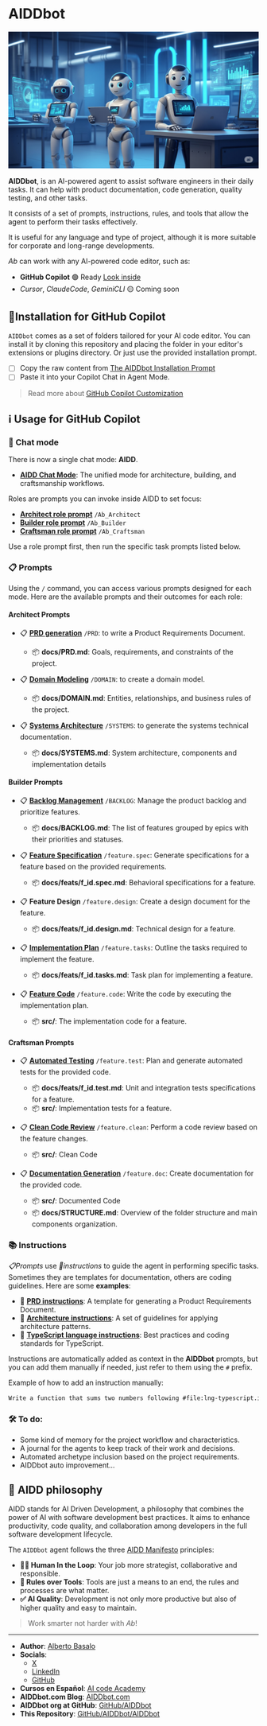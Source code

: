 # AIDDbot

![AIDDbot coding agents](./AIDD-bot.png)

**AIDDbot**, is an AI-powered agent to assist software engineers in their daily tasks. It can help with product documentation, code generation, quality testing, and other tasks.

It consists of a set of prompts, instructions, rules, and tools that allow the agent to perform their tasks effectively.

It is useful for any language and type of project, although it is more suitable for corporate and long-range developments.

_Ab_ can work with any AI-powered code editor, such as:

- **GitHub Copilot** 🟢 Ready [Look inside](https://github.com/AIDDbot/AIDDbot/tree/main/.github)
- _Cursor_, _ClaudeCode_, _GeminiCLI_ 🟡 Coming soon

## 🔌Installation for GitHub Copilot

`AIDDbot` comes as a set of folders tailored for your AI code editor. You can install it by cloning this repository and placing the folder in your editor's extensions or plugins directory. Or just use the provided installation prompt.

- [ ] Copy the raw content from [The AIDDbot Installation Prompt](https://raw.githubusercontent.com/AIDDbot/AIDDbot/refs/heads/main/.github/prompts/Ab_install-for-copilot.prompt.md)
- [ ] Paste it into your Copilot Chat in Agent Mode.

> Read more about [GitHub Copilot Customization](https://code.visualstudio.com/docs/copilot/copilot-customization)

## ℹ️ Usage for GitHub Copilot

### 🤖 Chat mode

There is now a single chat mode: **AIDD**.

- **[AIDD Chat Mode](https://github.com/AIDDbot/AIDDbot/blob/main/.github/chatmodes/AIDDbot.chatmode.md)**: The unified mode for architecture, building, and craftsmanship workflows.

Roles are prompts you can invoke inside AIDD to set focus:

- **[Architect role prompt](/.github/prompts/Ab_Architect.prompt.md)** `/Ab_Architect`
- **[Builder role prompt](/.github/prompts/Ab_Builder.prompt.md)** `/Ab_Builder`
- **[Craftsman role prompt](/.github/prompts/Ab_Craftsman.prompt.md)** `/Ab_Craftsman`

Use a role prompt first, then run the specific task prompts listed below.

### 📋 Prompts

Using the `/` command, you can access various prompts designed for each mode. Here are the available prompts and their outcomes for each role:

#### Architect Prompts

- 📋 **[PRD generation](https://github.com/AIDDbot/AIDDbot/blob/main/.github/prompts/PRD.prompt.md)** `/PRD`: to write a Product Requirements Document.
  - 📦 **docs/PRD.md**: Goals, requirements, and constraints of the project.

- 📋 **[Domain Modeling](https://github.com/AIDDbot/AIDDbot/blob/main/.github/prompts/DOMAIN.prompt.md)** `/DOMAIN`: to create a domain model.
  - 📦 **docs/DOMAIN.md**: Entities, relationships, and business rules of the project.

- 📋 **[Systems Architecture](https://github.com/AIDDbot/AIDDbot/blob/main/.github/prompts/SYSTEMS.prompt.md)** `/SYSTEMS`: to generate the systems technical documentation.
  - 📦 **docs/SYSTEMS.md**: System architecture, components and implementation details
  
#### Builder Prompts 

- 📋 **[Backlog Management](https://github.com/AIDDbot/AIDDbot/blob/main/.github/prompts/BACKLOG.prompt.md)** `/BACKLOG`: Manage the product backlog and prioritize features.
  - 📦 **docs/BACKLOG.md**: The list of features grouped by epics with their priorities and statuses.

- 📋 **[Feature Specification](https://github.com/AIDDbot/AIDDbot/blob/main/.github/prompts/feature.spec.prompt.md)** `/feature.spec`: Generate specifications for a feature based on the provided requirements.
  - 📦 **docs/feats/f_id.spec.md**: Behavioral specifications for a feature.

- 📋 **Feature Design** `/feature.design`: Create a design document for the feature.
  - 📦 **docs/feats/f_id.design.md**: Technical design for a feature.

- 📋 **[Implementation Plan](https://github.com/AIDDbot/AIDDbot/blob/main/.github/prompts/feature.tasks.prompt.md)** `/feature.tasks`: Outline the tasks required to implement the feature.
  - 📦 **docs/feats/f_id.tasks.md**: Task plan for implementing a feature.

- 📋 **[Feature Code](https://github.com/AIDDbot/AIDDbot/blob/main/.github/prompts/feature.code.prompt.md)** `/feature.code`: Write the code by executing the implementation plan.
  - 📦 **src/**: The implementation code for a feature.

  
#### Craftsman Prompts

- 📋 **[Automated Testing](https://github.com/AIDDbot/AIDDbot/blob/main/.github/prompts/feature.test.prompt.md)** `/feature.test`: Plan and generate automated tests for the provided code.
  - 📦 **docs/feats/f_id.test.md**: Unit and integration tests specifications for a feature.
  - 📦 **src/**: Implementation tests for a feature.

- 📋 **[Clean Code Review](https://github.com/AIDDbot/AIDDbot/blob/main/.github/prompts/feature.clean.prompt.md)** `/feature.clean`: Perform a code review based on the feature changes.
  - 📦 **src/**: Clean Code

- 📋 **[Documentation Generation](https://github.com/AIDDbot/AIDDbot/blob/main/.github/prompts/feature.doc.prompt.md)** `/feature.doc`: Create documentation for the provided code.
  - 📦 **src/**: Documented Code
  - 📦 **docs/STRUCTURE.md**: Overview of the folder structure and main components organization.

### 📚 Instructions

_📋Prompts_ use _📒instructions_ to guide the agent in performing specific tasks. Sometimes they are templates for documentation, others are coding guidelines. Here are some **examples**:

- 📒 **[PRD instructions](https://github.com/AIDDbot/AIDDbot/blob/main/.github/instructions/PRD.instructions.md)**: A template for generating a Product Requirements Document.
- 📒 **[Architecture instructions](https://github.com/AIDDbot/AIDDbot/blob/main/.github/instructions/architecture.instructions.md)**: A set of guidelines for applying architecture patterns.
- 📒 **[TypeScript language instructions](https://github.com/AIDDbot/AIDDbot/blob/main/.github/instructions/lng-typescript.instructions.md)**: Best practices and coding standards for TypeScript.

Instructions are automatically added as context in the **AIDDbot** prompts, but you can add them manually if needed, just refer to them using the `#` prefix.

Example of how to add an instruction manually:

```txt
Write a function that sums two numbers following #file:lng-typescript.instructions.md 
```

### 🛠️ To do:

- Some kind of memory for the project workflow and characteristics.
- A journal for the agents to keep track of their work and decisions.
- Automated archetype inclusion based on the project requirements.
- AIDDbot auto improvement...

## 💭 AIDD philosophy

AIDD stands for AI Driven Development, a philosophy that combines the power of AI with software development best practices. It aims to enhance productivity, code quality, and collaboration among developers in the full software development lifecycle.

The `AIDDbot` agent follows the three [AIDD Manifesto](https://aiddbot.com/aidd-manifesto) principles:

- **🧑‍💻 Human In the Loop**: Your job more strategist, collaborative and responsible.
- **🔧 Rules over Tools**: Tools are just a means to an end, the rules and processes are what matter.
- **✅ AI Quality**: Development is not only more productive but also of higher quality and easy to maintain.

> Work smarter not harder with _Ab_!

---

- **Author**: [Alberto Basalo](https://albertobasalo.dev)
- **Socials**:
  - [X](https://x.com/albertobasalo)
  - [LinkedIn](https://www.linkedin.com/in/albertobasalo/)
  - [GitHub](https://github.com/albertobasalo)
- **Cursos en Español**: [AI code Academy](https://aicode.academy)
- **AIDDbot.com Blog**: [AIDDbot.com](https://aiddbot.com)
- **AIDDbot org at GitHub**: [GitHub/AIDDbot](https://github.com/AIDDbot)
- **This Repository**: [GitHub/AIDDbot/AIDDbot](https://github.com/AIDDbot/AIDDbot)